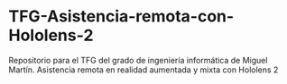 # TFG-Asistencia-remota-con-Hololens-2
Repositorio para el TFG del grado de ingeniería informática de Miguel Martín.
 Asistencia remota en realidad aumentada y mixta con Hololens 2
